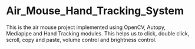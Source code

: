 # Air_Mouse_Hand_Tracking_System
This is the air mouse project implemented using OpenCV, Autopy, Mediapipe and Hand Tracking modules. This helps us to click, double click, scroll, copy and paste, volume control and brightness control.
